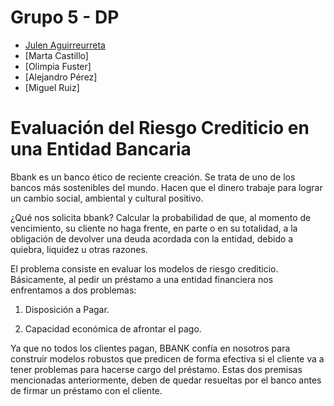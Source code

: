 # Grupo 5 - DP

- [Julen Aguirreurreta](https://www.linkedin.com/in/julen-aguirreurreta/)
- [Marta Castillo]
- [Olimpia Fuster]
- [Alejandro Pérez]
- [Miguel Ruiz]
# Evaluación del Riesgo Crediticio en una Entidad Bancaria

Bbank es un banco ético de reciente creación. Se trata de uno de los bancos más sostenibles del mundo. Hacen que el dinero trabaje para lograr un cambio social, ambiental y cultural positivo.

¿Qué nos solicita bbank? 
Calcular la probabilidad de que, al momento de vencimiento, su cliente no haga frente, en parte o en su totalidad, a la obligación de devolver una deuda acordada con la entidad, debido a quiebra, liquidez u otras razones.

El problema consiste en evaluar los modelos de riesgo crediticio. Básicamente, al pedir un préstamo a una entidad financiera nos enfrentamos a dos problemas: 

1. Disposición a Pagar.

2. Capacidad económica de afrontar el pago.

Ya que no todos los clientes pagan, BBANK confía en nosotros para construir modelos robustos que predicen de forma efectiva si el cliente va a tener problemas para hacerse cargo del préstamo. Estas dos premisas mencionadas anteriormente, deben de quedar resueltas por el banco antes de firmar un préstamo con el cliente.
